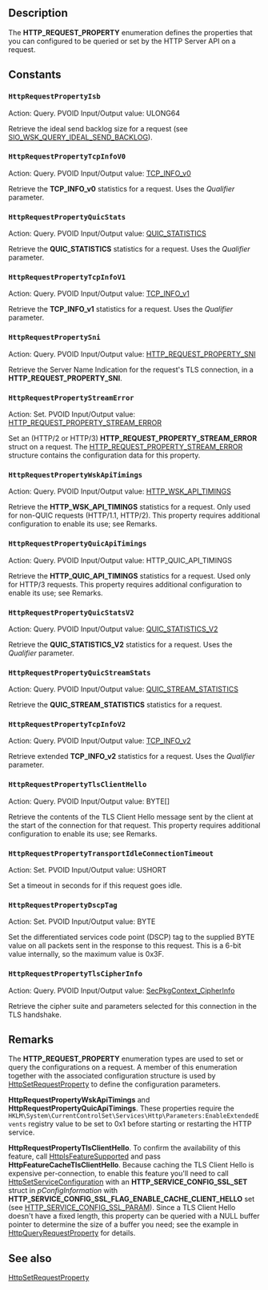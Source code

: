## Description

The **HTTP\_REQUEST\_PROPERTY** enumeration defines the properties that you can configured to be queried or set by the HTTP Server API on a request.

## Constants

### `HttpRequestPropertyIsb`

Action: Query.
PVOID Input/Output value: ULONG64

Retrieve the ideal send backlog size for a request (see [SIO_WSK_QUERY_IDEAL_SEND_BACKLOG](https://learn.microsoft.com/windows-hardware/drivers/network/sio-wsk-query-ideal-send-backlog)).

### `HttpRequestPropertyTcpInfoV0`

Action: Query.
PVOID Input/Output value: [TCP_INFO_v0](https://learn.microsoft.com/windows/win32/api/mstcpip/ns-mstcpip-tcp_info_v0)

Retrieve the **TCP_INFO_v0** statistics for a request. Uses the *Qualifier* parameter.

### `HttpRequestPropertyQuicStats`

Action: Query.
PVOID Input/Output value: [QUIC_STATISTICS](https://github.com/microsoft/msquic/blob/main/src/inc/msquic.h)

Retrieve the **QUIC_STATISTICS** statistics for a request. Uses the *Qualifier* parameter.

### `HttpRequestPropertyTcpInfoV1`

Action: Query.
PVOID Input/Output value: [TCP_INFO_v1](https://learn.microsoft.com/windows/win32/api/mstcpip/ns-mstcpip-tcp_info_v1)

Retrieve the **TCP_INFO_v1** statistics for a request. Uses the *Qualifier* parameter.

### `HttpRequestPropertySni`

Action: Query.
PVOID Input/Output value: [HTTP_REQUEST_PROPERTY_SNI](https://learn.microsoft.com/windows/win32/api/http/ns-http-http_request_property_sni)

Retrieve the Server Name Indication for the request's TLS connection, in a **HTTP_REQUEST_PROPERTY_SNI**.

### `HttpRequestPropertyStreamError`

Action: Set.
PVOID Input/Output value: [HTTP_REQUEST_PROPERTY_STREAM_ERROR](https://learn.microsoft.com/windows/win32/api/http/ns-http-http_request_property_stream_error)

Set an (HTTP/2 or HTTP/3) **HTTP_REQUEST_PROPERTY_STREAM_ERROR** struct on a request. The [HTTP\_REQUEST\_PROPERTY\_STREAM\_ERROR](https://learn.microsoft.com/windows/win32/api/http/ns-http-http_request_property_stream_error) structure contains the configuration data for this property.

### `HttpRequestPropertyWskApiTimings`

Action: Query.
PVOID Input/Output value: [HTTP_WSK_API_TIMINGS](https://learn.microsoft.com/windows/win32/api/http/ns-http-http_wsk_api_timings)

Retrieve the **HTTP_WSK_API_TIMINGS** statistics for a request. Only used for non-QUIC requests (HTTP/1.1, HTTP/2). This property requires additional configuration to enable its use; see Remarks.

### `HttpRequestPropertyQuicApiTimings`

Action: Query.
PVOID Input/Output value: HTTP_QUIC_API_TIMINGS

Retrieve the **HTTP_QUIC_API_TIMINGS** statistics for a request. Used only for HTTP/3 requests. This property requires additional configuration to enable its use; see Remarks.

### `HttpRequestPropertyQuicStatsV2`

Action: Query.
PVOID Input/Output value: [QUIC_STATISTICS_V2](https://github.com/microsoft/msquic/blob/main/src/inc/msquic.h)

Retrieve the **QUIC_STATISTICS_V2** statistics for a request. Uses the *Qualifier* parameter.

### `HttpRequestPropertyQuicStreamStats`

Action: Query.
PVOID Input/Output value: [QUIC_STREAM_STATISTICS](https://github.com/microsoft/msquic/blob/main/src/inc/msquic.h)

Retrieve the **QUIC_STREAM_STATISTICS** statistics for a request.

### `HttpRequestPropertyTcpInfoV2`

Action: Query.
PVOID Input/Output value: [TCP_INFO_v2](https://learn.microsoft.com/windows/win32/api/mstcpip/ns-mstcpip-tcp_info_v2)

Retrieve extended **TCP_INFO_v2** statistics for a request. Uses the *Qualifier* parameter.

### `HttpRequestPropertyTlsClientHello`

Action: Query.
PVOID Input/Output value: BYTE\[\]

Retrieve the contents of the TLS Client Hello message sent by the client at the start of the connection for that request. This property requires additional configuration to enable its use; see Remarks.

### `HttpRequestPropertyTransportIdleConnectionTimeout`

Action: Set.
PVOID Input/Output value: USHORT

Set a timeout in seconds for if this request goes idle.

### `HttpRequestPropertyDscpTag`

Action: Set.
PVOID Input/Output value: BYTE

Set the differentiated services code point (DSCP) tag to the supplied BYTE value on all packets sent in the response to this request. This is a 6-bit value internally, so the maximum value is 0x3F.

### `HttpRequestPropertyTlsCipherInfo`

Action: Query.
PVOID Input/Output value: [SecPkgContext_CipherInfo](https://learn.microsoft.com/windows/win32/api/schannel/ns-schannel-secpkgcontext_cipherinfo)

Retrieve the cipher suite and parameters selected for this connection in the TLS handshake.

## Remarks

The **HTTP\_REQUEST\_PROPERTY** enumeration types are used to set or query the configurations on a request. A member of this enumeration together with the associated configuration structure is used by [HttpSetRequestProperty](https://learn.microsoft.com/windows/win32/api/http/nf-http-httpsetrequestproperty) to define the configuration parameters.

**HttpRequestPropertyWskApiTimings** and **HttpRequestPropertyQuicApiTimings**. These properties require the `HKLM\System\CurrentControlSet\Services\Http\Parameters:EnableExtendedEvents` registry value to be set to 0x1 before starting or restarting the HTTP service.

**HttpRequestPropertyTlsClientHello**. To confirm the availability of this feature, call [HttpIsFeatureSupported](https://learn.microsoft.com/windows/win32/api/http/nf-http-httpisfeaturesupported) and pass **HttpFeatureCacheTlsClientHello**. Because caching the TLS Client Hello is expensive per-connection, to enable this feature you'll need to call [HttpSetServiceConfiguration](https://learn.microsoft.com/windows/win32/api/http/nf-http-httpsetserviceconfiguration) with an **HTTP_SERVICE_CONFIG_SSL_SET** struct in *pConfigInformation* with **HTTP_SERVICE_CONFIG_SSL_FLAG_ENABLE_CACHE_CLIENT_HELLO** set (see [HTTP_SERVICE_CONFIG_SSL_PARAM](https://learn.microsoft.com/windows/win32/api/http/ns-http-http_service_config_ssl_param)). Since a TLS Client Hello doesn't have a fixed length, this property can be queried with a NULL buffer pointer to determine the size of a buffer you need; see the example in [HttpQueryRequestProperty](https://learn.microsoft.com/windows/win32/http/http/nf-http-httpqueryrequestproperty) for details.

## See also

[HttpSetRequestProperty](https://learn.microsoft.com/windows/win32/api/http/nf-http-httpsetrequestproperty)